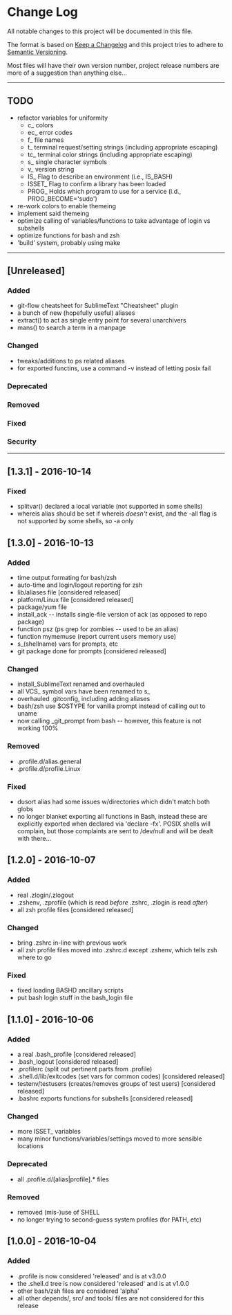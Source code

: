 # Change Log
All notable changes to this project will be documented in this file.

The format is based on [Keep a Changelog](http://keepachangelog.com/) 
and this project tries to adhere to [Semantic Versioning](http://semver.org/).

Most files will have their own version number, project release numbers are 
more of a suggestion than anything else...

---

## TODO
- refactor variables for uniformity
    - c_  colors
    - ec_ error codes
    - f_  file names
    - t_  terminal request/setting strings (including appropriate escaping)
    - tc_ terminal color strings           (including appropriate escaping)
    - s_  single character symbols
    - v_  version string
    - IS_ Flag to describe an environment (i.e., IS_BASH)
    - ISSET_ Flag to confirm a library has been loaded
    - PROG_  Holds which program to use for a service (i.d., PROG_BECOME='sudo')
- re-work colors to enable themeing
- implement said themeing 
- optimize calling of variables/functions to take advantage of login vs subshells
- optimize functions for bash and zsh
- 'build' system, probably using make

---

## [Unreleased]
### Added
- git-flow cheatsheet for SublimeText "Cheatsheet" plugin
- a bunch of new (hopefully useful) aliases
- extract() to act as single entry point for several unarchivers
- mans() to search a term in a manpage

### Changed
- tweaks/additions to ps related aliases
- for exported functins, use a command -v instead of letting posix fail

### Deprecated

### Removed

### Fixed

### Security

---

## [1.3.1] - 2016-10-14
### Fixed
- splitvar() declared a local variable (not supported in some shells)
- whereis alias should be set if whereis *doesn't* exist, and the -all flag
is not supported by some shells, so -a only

## [1.3.0] - 2016-10-13
### Added
- time output formating for bash/zsh
- auto-time and login/logout reporting for zsh
- lib/aliases file [considered released]
- platform/Linux file [considered released]
- package/yum file
- install_ack -- installs single-file version of ack (as opposed to repo package)
- function psz (ps grep for zombies -- used to be an alias)
- function mymemuse (report current users memory use)
- s_(shellname) vars for prompts, etc
- git package done for prompts [considered released]

### Changed
- install_SublimeText renamed and overhauled
- all VCS_ symbol vars have been renamed to s_
- overhauled .gitconfig, including adding aliases
- bash/zsh use $OSTYPE for vanilla prompt instead of calling out to uname
- now calling _git_prompt from bash -- however, this feature is not working 100%

### Removed
- .profile.d/alias.general
- .profile.d/profile.Linux

### Fixed
- dusort alias had some issues w/directories which didn't match both globs
- no longer blanket exporting all functions in Bash, instead these are explicitly
exported when declared via 'declare -fx'. POSIX shells will complain, but those
complaints are sent to /dev/null and will be dealt with there...

## [1.2.0] - 2016-10-07
### Added
- real .zlogin/.zlogout
- .zshenv, .zprofile (which is read *before* .zshrc, .zlogin is read *after*)
- all zsh profile files [considered released]

### Changed
- bring .zshrc in-line with previous work
- all zsh profile files moved into .zshrc.d except .zshenv, which tells zsh where to go

### Fixed
- fixed loading BASHD ancillary scripts
- put bash login stuff in the bash_login file

## [1.1.0] - 2016-10-06
### Added
- a real .bash_profile [considered released]
- .bash_logout [considered released]
- .profilerc (split out pertinent parts from .profile)
- .shell.d/lib/exitcodes (set vars for common codes) [considered released]
- testenv/testusers (creates/removes groups of test users) [considered released]
- .bashrc exports functions for subshells [considered released]

### Changed
- more ISSET_ variables
- many minor functions/variables/settings moved to more sensible locations

### Deprecated
- all .profile.d/[alias|profile].* files

### Removed
- removed (mis-)use of SHELL
- no longer trying to second-guess system profiles (for PATH, etc)

## [1.0.0] - 2016-10-04
### Added
- .profile is now considered 'released' and is at v3.0.0
- the .shell.d tree is now considered 'released' and is at v1.0.0
- other bash/zsh files are considered 'alpha'
- all other depends/, src/ and tools/ files are not considered for this release

